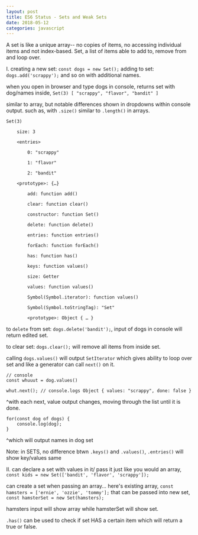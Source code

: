 ```yaml
---
layout: post
title: ES6 Status - Sets and Weak Sets
date: 2018-05-12
categories: javascript
---
```


A set is like a unique array-- no copies of items, no accessing individual items and not index-based. Set, a list of items able to add to, remove from and loop over.

I.
creating a new set: `const dogs = new Set();`
adding to set: `dogs.add('scrappy');` and so on with additional names.

when you open in browser and type dogs in console, returns set with dog/names inside, `Set(3) [ "scrappy", "flavor", "bandit" ]` 

similar to array, but notable differences shown in dropdowns within console output. such as, with `.size()` similar to `.length()` in arrays.

```
Set(3)
​
	size: 3
	​
	<entries>
	​​
		0: "scrappy"
		​​
		1: "flavor"
		​​
		2: "bandit"
	​
	<prototype>: {…}
	​​
		add: function add()
		​​
		clear: function clear()
		​​
		constructor: function Set()
		​​
		delete: function delete()
		​​
		entries: function entries()
		​​
		forEach: function forEach()
		​​
		has: function has()
		​​
		keys: function values()
		​​
		size: Getter
		​​
		values: function values()
		​​
		Symbol(Symbol.iterator): function values()
		​​
		Symbol(Symbol.toStringTag): "Set"
		​​
		<prototype>: Object { … }

```
to `delete` from set: `dogs.delete('bandit');`, input of dogs in console will return edited set.

to clear set: `dogs.clear();` will remove all items from inside set.

calling `dogs.values()` will output `SetIterator` which gives ability to loop over set and like a generator can call `next()` on it.
```
// console
const whuuut = dog.values()

whut.next(); // console.logs Object { values: "scrappy", done: false }

```
^with each next, value output changes, moving through the list until it is done.

```
for(const dog of dogs) {
	console.log(dog);
}

```
^which will output names in dog set

Note: in SETS, no difference btwn `.keys()` and `.values()`, `.entries()` will show key/values same

II.
can declare a set with values in it/ pass it just like you would an array, `const kids = new Set(['bandit', 'flavor', 'scrappy']);`


can create a set when passing an array...
here's existing array, `const hamsters = ['ernie', 'ozzie', 'tommy'];` that can be passed into new set, `const hamsterSet = new Set(hamsters);`

hamsters input will show array while hamsterSet will show set.

`.has()` can be used to check if set HAS a certain item which will return a true or false.